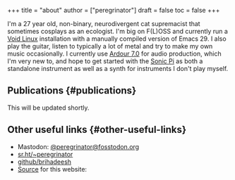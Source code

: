 +++
title = "about"
author = ["peregrinator"]
draft = false
toc = false
+++

I'm a 27 year old, non-binary, neurodivergent cat supremacist that
sometimes cosplays as an ecologist. I'm big on F(L)OSS and currently
run a [Void Linux](https://voidlinux.org) installation with a manually compiled version of
Emacs 29. I also play the guitar, listen to typically a lot of metal
and try to make my own music occasionally. I currently use [Ardour 7.0](https://ardour.org)
for audio production, which I'm very new to, and hope to get started
with the [Sonic Pi](https://sonic-pi.net) as both a standalone instrument as well as a synth
for instruments I don't play myself.


## Publications {#publications}

This will be updated shortly.


## Other useful links {#other-useful-links}

-   Mastodon: [@peregrinator@fosstodon.org](https://fosstodon.org/peregrinator)
-   [sr.ht/~peregrinator](https://git.sr.ht/~peregrinator)
-   [github/brihadeesh](https://github.com/brihadeesh/)
-   [Source](https://github.com/brihadeesh/brihadeesh.github.io) for this website:
